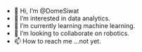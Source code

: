 - 👋 Hi, I’m @DomeSiwat
- 👀 I’m interested in data analytics.
- 🌱 I’m currently learning machine learning.
- 💞️ I’m looking to collaborate on robotics.
- 📫 How to reach me ...not yet.

<!---
DomeSiwat/DomeSiwat is a ✨ special ✨ repository because its `README.md` (this file) appears on your GitHub profile.
You can click the Preview link to take a look at your changes.
--->
